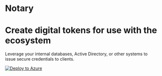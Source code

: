 # Notary
Create digital tokens for use with the ecosystem
====================
Leverage your internal databases, Active Directory, or other systems to issue secure credentials to clients. 

[![Deploy to Azure](http://azuredeploy.net/deploybutton.png)](https://azuredeploy.net/)
